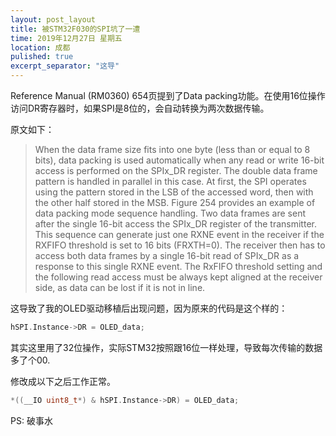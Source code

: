 ```yaml
---
layout: post_layout
title: 被STM32F030的SPI坑了一遭
time: 2019年12月27日 星期五
location: 成都
pulished: true
excerpt_separator: "这导"
---
```


Reference Manual (RM0360) 654页提到了Data packing功能。在使用16位操作访问DR寄存器时，如果SPI是8位的，会自动转换为两次数据传输。

原文如下：
> When the data frame size fits into one byte (less than or equal to 8 bits), data packing is used automatically when any read or write 16-bit access is performed on the SPIx_DR register. The double data frame pattern is handled in parallel in this case. At first, the SPI operates using the pattern stored in the LSB of the accessed word, then with the other half stored in the MSB. Figure 254 provides an example of data packing mode sequence handling. Two data frames are sent after the single 16-bit access the SPIx_DR register of the transmitter. This sequence can generate just one RXNE event in the receiver if the RXFIFO threshold is set to 16 bits (FRXTH=0). The receiver then has to access both data frames by a single 16-bit read of SPIx_DR as a response to this single RXNE event. The RxFIFO threshold setting and the following read access must be always kept aligned at the receiver side, as data can be lost if it is not in line.

这导致了我的OLED驱动移植后出现问题，因为原来的代码是这个样的：
```c
hSPI.Instance->DR = OLED_data;
```
其实这里用了32位操作，实际STM32按照跟16位一样处理，导致每次传输的数据多了个00.

修改成以下之后工作正常。
```c
*((__IO uint8_t*) & hSPI.Instance->DR) = OLED_data;
```

PS: 破事水
